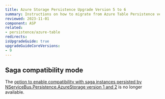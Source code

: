 ```yaml
---
title: Azure Storage Persistence Upgrade Version 5 to 6
summary: Instructions on how to migrate from Azure Table Persistence version 5 to 6
reviewed: 2023-11-01
component: ASP
related:
- persistence/azure-table
redirects:
isUpgradeGuide: true
upgradeGuideCoreVersions:
- 9
---
```


## Saga compatibility mode

The [option to enable compatibility with saga instances persisted by NServiceBus.Persistence.AzureStorage version 1 and 2](/azure-table/configuration?#saga-compatibility-configuration&version=astp_5) is no longer available.
